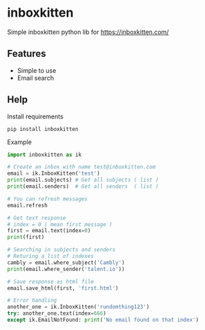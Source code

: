 # inboxkitten
Simple inboxkitten python lib for https://inboxkitten.com/

## Features
- Simple to use
- Email search

## Help

Install requirements
```
pip install inboxkitten
```

Example
```python
import inboxkitten as ik

# Create an inbox with name test@inboxkitten.com
email = ik.InboxKitten('test')
print(email.subjects) # Get all subjects ( list )
print(email.senders)  # Get all senders  ( list )

# You can refresh messages
email.refresh

# Get text response
# index = 0 ( mean first message )
first = email.text(index=0)
print(first)

# Searching in subjects and senders
# Returing a list of indexes
cambly = email.where_subject('Cambly')
print(email.where_sender('talent.io'))

# Save response as html file
email.save_html(first, 'first.html')

# Error handling
another_one = ik.InboxKitten('rundomthing123')
try: another_one.text(index=666)
except ik.EmailNotFound: print('No email found on that index')
```



